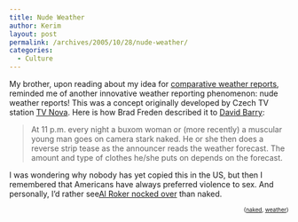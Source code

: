 ```yaml
---
title: Nude Weather
author: Kerim
layout: post
permalink: /archives/2005/10/28/nude-weather/
categories:
  - Culture
---
```

My brother, upon reading about my idea for <a href="http://test.oxus.net/archives/2005/10/26/yesterdays-weather/" onclick="_gaq.push(['_trackEvent', 'outbound-article', 'http://test.oxus.net/archives/2005/10/26/yesterdays-weather/', 'comparative weather reports']);" >comparative weather reports</a>, reminded me of another innovative weather reporting phenomenon: nude weather reports! This was a concept originally developed by Czech TV station <a href="http://www.nova.cz/" onclick="_gaq.push(['_trackEvent', 'outbound-article', 'http://www.nova.cz/', 'TV Nova']);" >TV Nova</a>. Here is how Brad Freden described it to <a href="http://www.jewishworldreview.com/dave/barry061999.asp" onclick="_gaq.push(['_trackEvent', 'outbound-article', 'http://www.jewishworldreview.com/dave/barry061999.asp', 'David Barry']);" >David Barry</a>:

> At 11 p.m. every night a buxom woman or (more recently) a muscular young man goes on camera stark naked. He or she then does a reverse strip tease as the announcer reads the weather forecast. The amount and type of clothes he/she puts on depends on the forecast.

I was wondering why nobody has yet copied this in the US, but then I remembered that Americans have always preferred violence to sex. And personally, I&#8217;d rather see<a href="http://www.msnbc.msn.com/id/9803871/" onclick="_gaq.push(['_trackEvent', 'outbound-article', 'http://www.msnbc.msn.com/id/9803871/', 'Al Roker nocked over']);" >Al Roker nocked over</a> than naked.

<!-- technorati tags start -->

<div style="text-align:right;">
  <span style="font-size:x-small;">{<a href="http://www.technorati.com/tag/naked" onclick="_gaq.push(['_trackEvent', 'outbound-article', 'http://www.technorati.com/tag/naked', 'naked']);"  rel="tag">naked</a>, <a href="http://www.technorati.com/tag/weather" onclick="_gaq.push(['_trackEvent', 'outbound-article', 'http://www.technorati.com/tag/weather', 'weather']);"  rel="tag">weather</a>}</span>


<!-- technorati tags end -->


